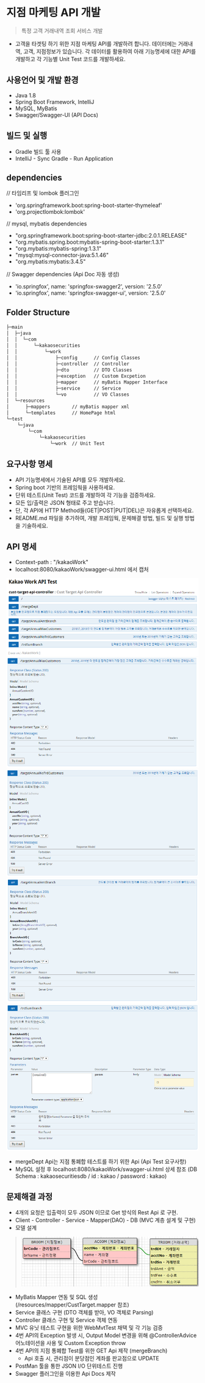 # 지점 마케팅 API 개발
> 특정 고객 거래내역 조회 서비스 개발
* 고객을 타겟팅 하기 위한 지점 마케팅 API를 개발하려 합니다. 데이터에는 거래내역, 고객, 지점정보가 있습니다. 각 데이터를 활용하여 아래 기능명세에 대한 API를 개발하고 각 기능별 Unit Test 코드를 개발하세요. 


## 사용언어 및 개발 환경 
- Java 1.8
- Spring Boot Framework, IntelliJ 
- MySQL, MyBatis 
- Swagger/Swagger-UI (API Docs)


## 빌드 및 실행
- Gradle 빌드 툴 사용
- IntelliJ - Sync Gradle - Run Application 

## dependencies
// 타임리프 및 lombok 플러그인
- 'org.springframework.boot:spring-boot-starter-thymeleaf'
- 'org.projectlombok:lombok'

// mysql, mybatis dependencies
- "org.springframework.boot:spring-boot-starter-jdbc:2.0.1.RELEASE"
- "org.mybatis.spring.boot:mybatis-spring-boot-starter:1.3.1"
- "org.mybatis:mybatis-spring:1.3.1"
- "mysql:mysql-connector-java:5.1.46"
- "org.mybatis:mybatis:3.4.5"

// Swagger dependencies (Api Doc 자동 생성)
- 'io.springfox', name: 'springfox-swagger2', version: '2.5.0'
- 'io.springfox', name: 'springfox-swagger-ui', version: '2.5.0'


## Folder Structure
```
├─main
│  ├─java
│  │  └─com
│  │      └─kakaosecurities
│  │          └─work
│  │              ├─config      // Config Classes
│  │              ├─controller  // Controller  
│  │              ├─dto         // DTO Classes
│  │              ├─exception   // Custom Excpetion
│  │              ├─mapper      // myBatis Mapper Interface
│  │              ├─service     // Service
│  │              └─vo          // VO Classes
│  └─resources
│      ├─mappers        // myBatis mapper xml
│      └─templates      // HomePage html
└─test
    └─java
        └─com
            └─kakaosecurities
                └─work  // Unit Test
```



## 요구사항 명세
*	API 기능명세에서 기술된 API를 모두 개발하세요.
*	Spring boot 기반의 프레임웍을 사용하세요.
*	단위 테스트(Unit Test) 코드를 개발하여 각 기능을 검증하세요.
*	모든 입/출력은 JSON 형태로 주고 받습니다.
*	단, 각 API에 HTTP Method들(GET|POST|PUT|DEL)은 자유롭게 선택하세요.
*	README.md 파일을 추가하여, 개발 프레임웍, 문제해결 방법, 빌드 및 실행 방법을 기술하세요.


## API 명세
- Context-path : "/kakaoWork"
- localhost:8080/kakaoWork/swagger-ui.html  에서 캡처

![GetApiSummary](./image/1.PNG)
![GetApi1](./image/api1.PNG)
![GetApi2](./image/api2.PNG)
![GetApi3](./image/api3.PNG)
![GetApi4](./image/api4.PNG)

- mergeDept Api는 지점 통폐합 테스트를 하기 위한 Api (Api Test 요구사항)
- MySQL 설정 후 localhost:8080/kakaoWork/swagger-ui.html 상세 참조
    (DB Schema : kakaosecuritiesdb / id : kakao / password : kakao)


## 문제해결 과정
- 4개의 요청은 입출력이 모두 JSON 이므로 Get 방식의 Rest Api 로 구현.
-  Client - Controller - Service - Mapper(DAO) - DB (MVC 계층 설계 및 구현)
-  모델 설계
> ![TableModeling](./image/TableModeling.PNG)
- MyBatis Mapper 연동 및 SQL 생성  (/resources/mapper/CustTarget.mapper 참조)
- Service 클래스 구현 (DTO 객체를 받아, VO 객체로 Parsing)
- Controller 클래스 구현 및 Service 객체 연동
- MVC 유닛 테스트 구현을 위한 WebMvtTest 채택 및 각 기능 검증
- 4번 API의 Exception 발생 시, Output Model 변경을 위해 @ControllerAdvice 어노테이션을 사용 및 Custom Exception throw
- 4번 API의 지점 통폐합 Test를 위한 GET Api 제작 (mergeBranch) 
    - Api 호출 시, 관리점이 분당점인 계좌를 판교점으로 UPDATE
- PostMan 툴을 통한 JSON I/O 단위테스트 진행
- Swagger 플러그인을 이용한 Api Docs 제작

